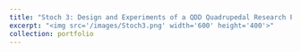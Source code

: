 ```yaml
---
title: "Stoch 3: Design and Experiments of a QDD Quadrupedal Research Platform"
excerpt: "<img src='/images/Stoch3.png' width='600' height='400'>"
collection: portfolio
---
```


<!-- This is an item in your portfolio. It can be have images or nice text. If you name the file .md, it will be parsed as markdown. If you name the file .html, it will be parsed as HTML.  -->
